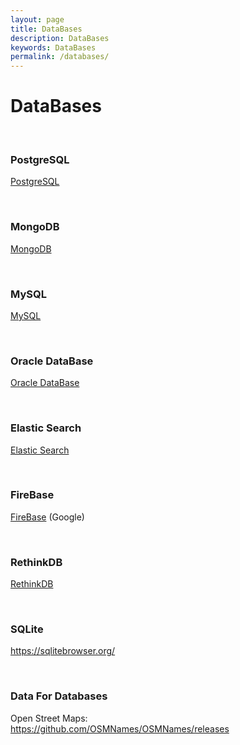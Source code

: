 ```yaml
---
layout: page
title: DataBases
description: DataBases
keywords: DataBases
permalink: /databases/
---
```


# DataBases

<br/>

### PostgreSQL

[PostgreSQL](/databases/postgresql/)

<br/>

### MongoDB

[MongoDB](/databases/mongodb/)

<br/>

### MySQL

[MySQL](/databases/mysql/)

<br/>

### Oracle DataBase

[Oracle DataBase](/databases/oracle/)

<br/>

### Elastic Search

[Elastic Search](/databases/elastic-search/)

<br/>

### FireBase

<a href="https://firebase.google.com" rel="nofollow">FireBase</a> (Google)

<br/>

### RethinkDB

[RethinkDB](/databases/rethinkdb/)

<br/>

### SQLite

https://sqlitebrowser.org/

<br/>

### Data For Databases

Open Street Maps:  
https://github.com/OSMNames/OSMNames/releases
